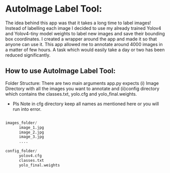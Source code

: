 # AutoImage Label Tool:

The idea behind this app was that it takes a long time to label images! Instead of labelling each image I decided to use my already trained Yolov4 and Yolov4-tiny model weights to label new images and save their bounding box coordinates. I created a wrapper around the app and made it so that anyone can use it. This app allowed me to annotate around 4000 images in a matter of few hours. A task which would easily take a day or two has been reduced significantly.

## How to use AutoImage Label Tool:

Folder Structure:
There are two main arguments app.py expects (i) Image Directory with all the images you want to annotate and (ii)config directory which contains the classes.txt, yolo.cfg and yolo_final.weights.

* Pls Note in cfg directory keep all names as mentioned here or you will run into error.


```python

images_folder/
      image_1.jpg
      image_2.jpg
      image_3.jpg
      ....
      
config_folder/
      yolov4.cfg
      classes.txt
      yolo_final.weights     
 ```
